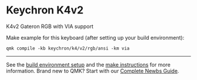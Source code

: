 # Keychron K4v2

K4v2 Gateron RGB with VIA support

Make example for this keyboard (after setting up your build environment):

    qmk compile -kb keychron/k4/v2/rgb/ansi -km via
    
* * *

See the [build environment setup](https://docs.qmk.fm/#/getting_started_build_tools) and the [make instructions](https://docs.qmk.fm/#/getting_started_make_guide) for more information. Brand new to QMK? Start with our [Complete Newbs Guide](https://docs.qmk.fm/#/newbs).